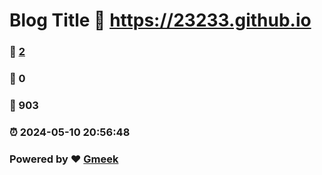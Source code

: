 # Blog Title :link: https://23233.github.io 
### :page_facing_up: [2](https://23233.github.io/tag.html) 
### :speech_balloon: 0 
### :hibiscus: 903 
### :alarm_clock: 2024-05-10 20:56:48 
### Powered by :heart: [Gmeek](https://github.com/Meekdai/Gmeek)
